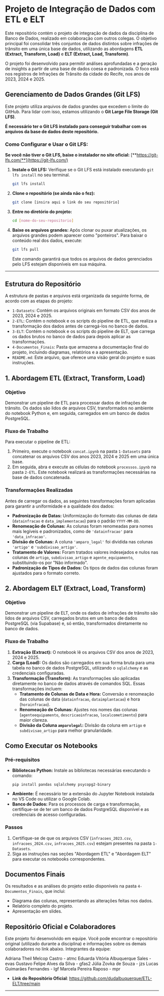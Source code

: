 # Projeto de Integração de Dados com ETL e ELT

Este repositório contém o projeto de integração de dados da disciplina de Banco de Dados, realizado em colaboração com outros colegas. O objetivo principal foi consolidar três conjuntos de dados distintos sobre infrações de trânsito em uma única base de dados, utilizando as abordagens **ETL (Extract, Transform, Load)** e **ELT (Extract, Load, Transform)**.

O projeto foi desenvolvido para permitir análises aprofundadas e a geração de insights a partir de uma base de dados coesa e padronizada. O foco está nos registros de Infrações de Trânsito da cidade do Recife, nos anos de 2023, 2024 e 2025.

## Gerenciamento de Dados Grandes (Git LFS)

Este projeto utiliza arquivos de dados grandes que excedem o limite do GitHub. Para lidar com isso, estamos utilizando o **Git Large File Storage (Git LFS)**.

**É necessário ter o Git LFS instalado para conseguir trabalhar com os arquivos da base de dados deste repositório.**

### Como Configurar e Usar o Git LFS:

**Se você não tiver o Git LFS, baixe o instalador no site oficial:** [**https://git-lfs.com/**](https://git-lfs.com/)

1.  **Instale o Git LFS:**
    Verifique se o Git LFS está instalado executando `git lfs install` no seu terminal.
    ```bash
    git lfs install
    ```
2.  **Clone o repositório (se ainda não o fez):**
    ```bash
    git clone [insira aqui o link do seu repositório]
    ```
3.  **Entre no diretório do projeto:**
    ```bash
    cd [nome-do-seu-repositorio]
    ```
4.  **Baixe os arquivos grandes:**
    Após clonar ou puxar atualizações, os arquivos grandes podem aparecer como "ponteiros". Para baixar o conteúdo real dos dados, execute:
    ```bash
    git lfs pull
    ```
    Este comando garantirá que todos os arquivos de dados gerenciados pelo LFS estejam disponíveis em sua máquina.

---

## Estrutura do Repositório

A estrutura de pastas e arquivos está organizada da seguinte forma, de acordo com as etapas do projeto:

* `1-Datasets`: Contém os arquivos originais em formato CSV dos anos de 2023, 2024 e 2025.
* `2-ETL`: Contém o notebook e os scripts do pipeline de ETL, que realiza a transformação dos dados antes de carregá-los no banco de dados.
* `3-ELT`: Contém o notebook e os scripts do pipeline de ELT, que carrega os dados brutos no banco de dados para depois aplicar as transformações.
* `4-Documentos_Finais`: Pasta que armazena a documentação final do projeto, incluindo diagramas, relatórios e a apresentação.
* `README.md`: Este arquivo, que oferece uma visão geral do projeto e suas instruções.

## 1. Abordagem ETL (Extract, Transform, Load)

### Objetivo
Demonstrar um pipeline de ETL para processar dados de infrações de trânsito. Os dados são lidos de arquivos CSV, transformados no ambiente do notebook Python e, em seguida, carregados em um banco de dados PostgreSQL.

### Fluxo de Trabalho
Para executar o pipeline de ETL:
1.  Primeiro, execute o notebook `concat.ipynb` na pasta `1-Datasets` para concatenar os arquivos CSV dos anos 2023, 2024 e 2025 em uma única base.
2.  Em seguida, abra e execute as células do notebook `processos.ipynb` na pasta `2-ETL`. Este notebook realizará as transformações necessárias na base de dados concatenada.

### Transformações Realizadas
Antes de carregar os dados, as seguintes transformações foram aplicadas para garantir a uniformidade e a qualidade dos dados:
* **Padronização de Datas:** Uniformização do formato das colunas de data (`datainfracao` e `data_implementacao`) para o padrão `YYYY-MM-DD`.
* **Renomeação de Colunas:** As colunas foram renomeadas para nomes mais legíveis e padronizados, como de `'datainfracao'` para `'data_infracao'`.
* **Divisão de Colunas:** A coluna `'amparo_legal'` foi dividida nas colunas `'artigo'` e `'subdivisao_artigo'`.
* **Tratamento de Valores:** Foram tratados valores indesejados e nulos nas colunas de `artigo`, `subdivisao_artigo` e `agente_equipamento`, substituindo-os por "Não informado".
* **Padronização de Tipos de Dados:** Os tipos de dados das colunas foram ajustados para o formato correto.

## 2. Abordagem ELT (Extract, Load, Transform)

### Objetivo
Demonstrar um pipeline de ELT, onde os dados de infrações de trânsito são lidos de arquivos CSV, carregados brutos em um banco de dados PostgreSQL (via Supabase) e, só então, transformados diretamente no banco de dados.

### Fluxo de Trabalho
1.  **Extração (Extract):** O notebook lê os arquivos CSV dos anos de 2023, 2024 e 2025.
2.  **Carga (Load):** Os dados são carregados em sua forma bruta para uma tabela no banco de dados PostgreSQL, utilizando o `sqlalchemy` e as credenciais configuradas.
3.  **Transformação (Transform):** As transformações são aplicadas diretamente no banco de dados através de comandos SQL. Essas transformações incluem:
    * **Tratamento de Colunas de Data e Hora:** Conversão e renomeação das colunas de data (`datainfracao`, `dataimplantacao`) e hora (`horainfracao`).
    * **Renomeação de Colunas:** Ajustes nos nomes das colunas (`agenteequipamento`, `descricaoinfracao`, `localcometimento`) para maior clareza.
    * **Divisão da Coluna `amparolegal`:** Divisão da coluna em `artigo` e `subdivisao_artigo` para melhor granularidade.

## Como Executar os Notebooks

### Pré-requisitos
* **Bibliotecas Python:** Instale as bibliotecas necessárias executando o comando:
    ```
    pip install pandas sqlalchemy psycopg2-binary
    ```
* **Ambiente:** É necessário ter a extensão do Jupyter Notebook instalada no VS Code ou utilizar o Google Colab.
* **Banco de Dados:** Para os processos de carga e transformação, certifique-se de ter um banco de dados PostgreSQL disponível e as credenciais de acesso configuradas.

### Passos
1.  Certifique-se de que os arquivos CSV (`infracoes_2023.csv`, `infracoes_2024.csv`, `infracoes_2025.csv`) estejam presentes na pasta `1-Datasets`.
2.  Siga as instruções nas seções "Abordagem ETL" e "Abordagem ELT" para executar os notebooks correspondentes.

## Documentos Finais

Os resultados e as análises do projeto estão disponíveis na pasta `4-Documentos_Finais`, que inclui:
* Diagrama das colunas, representando as alterações feitas nos dados.
* Relatório completo do projeto.
* Apresentação em slides.

## Repositório Oficial e Colaboradores

Este projeto foi desenvolvido em equipe. Você pode encontrar o repositório original (utilizado durante a disciplina) e informações sobre os demais colaboradores no link abaixo.
Integrantes da equipe:

Adriana Theil Melcop Castro - atmc
Eduarda Vitória Albuquerque Sales - evas
Gustavo Felipe Alves da Silva - gfas2
Júlia Zovka de Souza - jzs
Lucas Guimarães Fernandes - lgf
Marcela Pereira Raposo - mpr
* **Link do Repositório Oficial**: https://github.com/dudalbuquerque/ETL-ELT/tree/main

---
